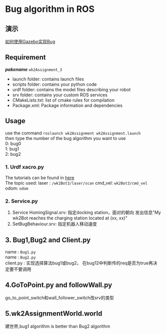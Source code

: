 # Bug algorithm in ROS 
## 演示
[如何使用Gazebo实现Bug](https://www.bilibili.com/video/BV15a411n7ju?vd_source=77f197efc9e66a13ad8a2235a6cb34be)
## Requirement  
***pakename*** `wk2Assignment_3`
*  launch folder: contains launch files
*  scripts folder: contains your python code
* urdf folder: contains the model files describing your robot
* srv folder: contains your custom ROS services 
* CMakeLists.txt: list of cmake rules for compilation
* Package.xml: Package information and dependencies
## Usage
use the command `roslaunch wk2Assignment wk2Assignment.launch`  
then type the number of the bug algorithm you want to use  
0: bug0  
1: bug1  
2: bug2  
### 1. Urdf xacro.py  
The tutorials can be found in [here](https://www.yuque.com/yulinlin-rf5a0/qfbvb9/xyctsx#E6cgE)  
The topic used: 
laser : `/wk2Bot3/laser/scan`
cmd_vel: `wk2Bot3/cmd_vel`
odom:  `odom` 
### 2. Service.py
1.  Service HomingSignal.srv: 指定docking station，面对的朝向 发出信息"My wk2Bot reaches the charging station located at (xx, xx)"   
2.  SetBugBehaviour.srv: 指定机器人移动速度  
## 3. Bug1,Bug2 and Client.py  
name : `Bug1.py`  
name : `Bug2.py`   
client.py : 实现选择算法bug1或bug2，
在bug12中判断传的req是否为true再决定要不要调用  
##  4.GoToPoint.py and followWall.py
go_to_point_switch和wall_follower_switch改srv的类型  
## 5.wk2AssignmentWorld.world
建世界,bug1 algorithm is better than Bug2 algorithm
